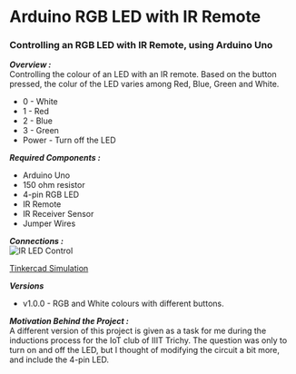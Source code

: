 # Arduino RGB LED with IR Remote
### Controlling an RGB LED with IR Remote, using Arduino Uno

***Overview :***  
Controlling the colour of an LED with an IR remote. Based on the button pressed, the colur of the LED varies among Red, Blue, Green and White.  
- 0 - White
- 1 - Red
- 2 - Blue
- 3 - Green
- Power - Turn off the LED

***Required Components :***  
- Arduino Uno
- 150 ohm resistor
- 4-pin RGB LED
- IR Remote
- IR Receiver Sensor
- Jumper Wires

***Connections :***  
![IR LED Control](https://user-images.githubusercontent.com/77038120/151207986-da75875e-b54c-46f2-ad2f-af00cab02dce.jpg)  

[Tinkercad Simulation](https://www.tinkercad.com/things/kExMnxM6Vvz)

***Versions***  
- v1.0.0 - RGB and White colours with different buttons.

***Motivation Behind the Project :***  
A different version of this project is given as a task for me during the inductions process for the IoT club of IIIT Trichy. The question was only to turn on and off the LED, but I thought of modifying the circuit a bit more, and include the 4-pin LED.
